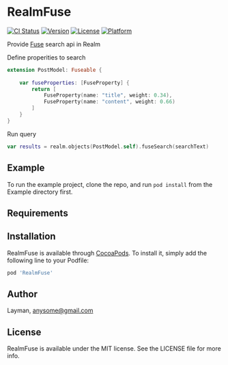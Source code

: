 # RealmFuse

[![CI Status](https://img.shields.io/travis/anysome/RealmFuse.svg?style=flat)](https://travis-ci.org/anysome/RealmFuse)
[![Version](https://img.shields.io/cocoapods/v/RealmFuse.svg?style=flat)](https://cocoapods.org/pods/RealmFuse)
[![License](https://img.shields.io/cocoapods/l/RealmFuse.svg?style=flat)](https://cocoapods.org/pods/RealmFuse)
[![Platform](https://img.shields.io/cocoapods/p/RealmFuse.svg?style=flat)](https://cocoapods.org/pods/RealmFuse)

Provide [Fuse](https://github.com/krisk/fuse-swift) search api in Realm

Define properities to search
```swift
extension PostModel: Fuseable {
    
    var fuseProperties: [FuseProperty] {
        return [
            FuseProperty(name: "title", weight: 0.34),
            FuseProperty(name: "content", weight: 0.66)
        ]
    }
}
```

Run query
```swift
var results = realm.objects(PostModel.self).fuseSearch(searchText)
```

## Example

To run the example project, clone the repo, and run `pod install` from the Example directory first.

## Requirements

## Installation

RealmFuse is available through [CocoaPods](https://cocoapods.org). To install
it, simply add the following line to your Podfile:

```ruby
pod 'RealmFuse'
```

## Author

Layman, anysome@gmail.com

## License

RealmFuse is available under the MIT license. See the LICENSE file for more info.
